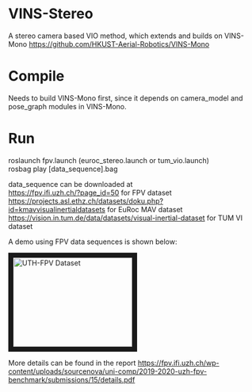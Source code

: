 # VINS-Stereo
A stereo camera based VIO method, which extends and builds on VINS-Mono https://github.com/HKUST-Aerial-Robotics/VINS-Mono

# Compile 
Needs to build VINS-Mono first, since it depends on camera_model and pose_graph modules in VINS-Mono. 

# Run

roslaunch fpv.launch (euroc_stereo.launch or tum_vio.launch)    
rosbag play [data_sequence].bag   

data_sequence can be downloaded at   
https://fpv.ifi.uzh.ch/?page_id=50 for FPV dataset    
https://projects.asl.ethz.ch/datasets/doku.php?id=kmavvisualinertialdatasets for EuRoc MAV dataset   
https://vision.in.tum.de/data/datasets/visual-inertial-dataset for TUM VI dataset   

A demo using FPV data sequences is shown below:      

<a href="https://youtu.be/puo5BCzSXnQ" target="_blank"><img src="https://i.ytimg.com/vi/puo5BCzSXnQ/maxresdefault.jpg"
alt="UTH-FPV Dataset" width="240" height="180" border="10" /></a>


More details can be found in the report https://fpv.ifi.uzh.ch/wp-content/uploads/sourcenova/uni-comp/2019-2020-uzh-fpv-benchmark/submissions/15/details.pdf

